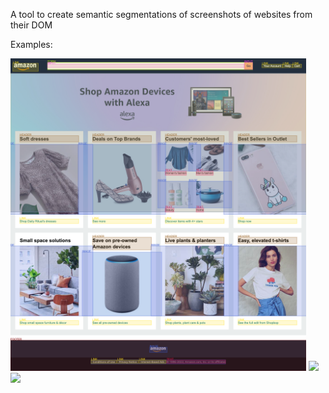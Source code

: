 A tool to create semantic segmentations of screenshots of websites from their DOM

Examples:

<img src="./examples/amazon_annotated.png" height="500" />
<img src="./examples/wsj_annotated.png" height="500" />
<img src="./examples/wikipedia_annotated.png" height="500" />